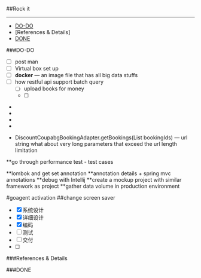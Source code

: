 ##Rock it
___

* [DO-DO](#do-do)
* [References & Details]
* [DONE](#done)

###DO-DO

- [ ] post man
- [ ] Virtual box set up
- [ ] __docker__  — an image file that has all big data stuffs
- [ ] how restful api support batch query
    - [ ] upload books for money
    - [ ] 

*
*
*
*


*
    DiscountCoupabgBookingAdapter.getBookings(List<Long> bookingIds)    —  url string
    what about very long parameters that exceed the url length limitation
        
**go through performance test - test cases


**lombok and get set annotation
**annotation details + spring mvc annotations
**debug with Intellij
**create a mockup project with similar framework as project
**gather data volume in production environment

#goagent activation
##change screen saver



- [x] 系统设计
- [x] 详细设计
- [X] 编码
- [ ] 测试
- [ ] 交付
- [ ] 

###References & Details

###DONE